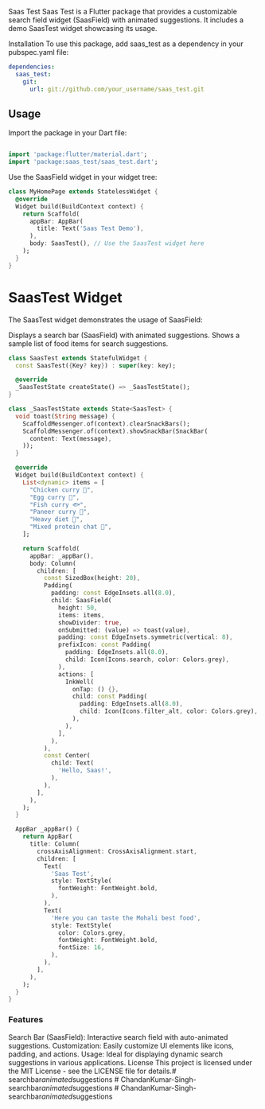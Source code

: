Saas Test
Saas Test is a Flutter package that provides a customizable search field widget (SaasField) with animated suggestions. It includes a demo SaasTest widget showcasing its usage.

Installation
To use this package, add saas_test as a dependency in your pubspec.yaml file:

```yaml
dependencies:
  saas_test:
    git:
      url: git://github.com/your_username/saas_test.git
```


## Usage
Import the package in your Dart file:

```dart

import 'package:flutter/material.dart';
import 'package:saas_test/saas_test.dart';
```
Use the SaasField widget in your widget tree:

```dart
class MyHomePage extends StatelessWidget {
  @override
  Widget build(BuildContext context) {
    return Scaffold(
      appBar: AppBar(
        title: Text('Saas Test Demo'),
      ),
      body: SaasTest(), // Use the SaasTest widget here
    );
  }
}
```
# SaasTest Widget
The SaasTest widget demonstrates the usage of SaasField:

Displays a search bar (SaasField) with animated suggestions.
Shows a sample list of food items for search suggestions.
``` dart
class SaasTest extends StatefulWidget {
  const SaasTest({Key? key}) : super(key: key);

  @override
  _SaasTestState createState() => _SaasTestState();
}

class _SaasTestState extends State<SaasTest> {
  void toast(String message) {
    ScaffoldMessenger.of(context).clearSnackBars();
    ScaffoldMessenger.of(context).showSnackBar(SnackBar(
      content: Text(message),
    ));
  }

  @override
  Widget build(BuildContext context) {
    List<dynamic> items = [
      "Chicken curry 🐔",
      "Egg curry 🥚",
      "Fish curry 🐟",
      "Paneer curry 🧀",
      "Heavy diet 🍔",
      "Mixed protein chat 🍲",
    ];

    return Scaffold(
      appBar: _appBar(),
      body: Column(
        children: [
          const SizedBox(height: 20),
          Padding(
            padding: const EdgeInsets.all(8.0),
            child: SaasField(
              height: 50,
              items: items,
              showDivider: true,
              onSubmitted: (value) => toast(value),
              padding: const EdgeInsets.symmetric(vertical: 8),
              prefixIcon: const Padding(
                padding: EdgeInsets.all(8.0),
                child: Icon(Icons.search, color: Colors.grey),
              ),
              actions: [
                InkWell(
                  onTap: () {},
                  child: const Padding(
                    padding: EdgeInsets.all(8.0),
                    child: Icon(Icons.filter_alt, color: Colors.grey),
                  ),
                ),
              ],
            ),
          ),
          const Center(
            child: Text(
              'Hello, Saas!',
            ),
          ),
        ],
      ),
    );
  }

  AppBar _appBar() {
    return AppBar(
      title: Column(
        crossAxisAlignment: CrossAxisAlignment.start,
        children: [
          Text(
            'Saas Test',
            style: TextStyle(
              fontWeight: FontWeight.bold,
            ),
          ),
          Text(
            'Here you can taste the Mohali best food',
            style: TextStyle(
              color: Colors.grey,
              fontWeight: FontWeight.bold,
              fontSize: 16,
            ),
          ),
        ],
      ),
    );
  }
}

```
### Features
Search Bar (SaasField): Interactive search field with auto-animated suggestions.
Customization: Easily customize UI elements like icons, padding, and actions.
Usage: Ideal for displaying dynamic search suggestions in various applications.
License
This project is licensed under the MIT License - see the LICENSE file for details.#   s e a r c h b a r _ a n i m a t e d _ s u g g e s t i o n s 
 
 #   C h a n d a n K u m a r - S i n g h - s e a r c h b a r _ a n i m a t e d _ s u g g e s t i o n s 
 
 #   C h a n d a n K u m a r - S i n g h - s e a r c h b a r _ a n i m a t e d _ s u g g e s t i o n s 
 
 